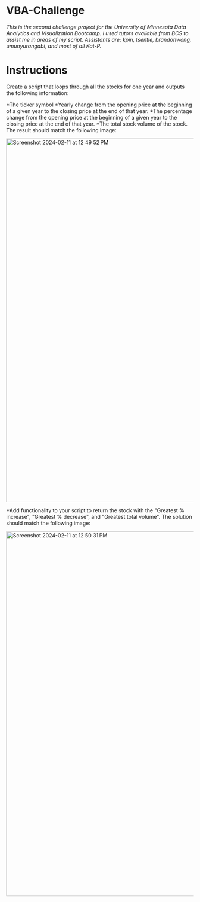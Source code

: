 # VBA-Challenge

_This is the second challenge project for the University of Minnesota Data Analytics and Visualization Bootcamp. I used tutors available from BCS to assist me in areas of my script. Assistants are: kpin, tsentle, brandonwong, umunyurangabi, and most of all Kat-P._

# Instructions
Create a script that loops through all the stocks for one year and outputs the following information:

*The ticker symbol
*Yearly change from the opening price at the beginning of a given year to the closing price at the end of that year.
*The percentage change from the opening price at the beginning of a given year to the closing price at the end of that year.
*The total stock volume of the stock. The result should match the following image:

<img width="973" alt="Screenshot 2024-02-11 at 12 49 52 PM" src="https://github.com/AshleyKAnderson/VBA-Challenge/assets/151413928/67585e91-6987-4752-85ab-2b739ee9e169">

*Add functionality to your script to return the stock with the "Greatest % increase", "Greatest % decrease", and "Greatest total volume". The solution should match the following image:

<img width="976" alt="Screenshot 2024-02-11 at 12 50 31 PM" src="https://github.com/AshleyKAnderson/VBA-Challenge/assets/151413928/99127233-7c7e-4f1a-bc5d-8775503b635c">
